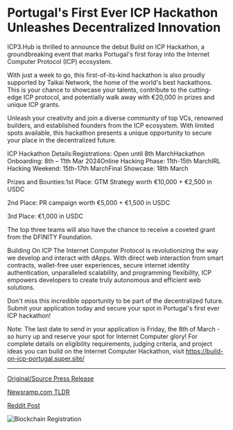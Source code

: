 # Portugal's First Ever ICP Hackathon Unleashes Decentralized Innovation

ICP3.Hub is thrilled to announce the debut Build on ICP Hackathon, a groundbreaking event that marks Portugal's first foray into the Internet Computer Protocol (ICP) ecosystem.

With just a week to go, this first-of-its-kind hackathon is also proudly supported by Taikai Network, the home of the world's best hackathons. This is your chance to showcase your talents, contribute to the cutting-edge ICP protocol, and potentially walk away with €20,000 in prizes and unique ICP grants.

Unleash your creativity and join a diverse community of top VCs, renowned builders, and established founders from the ICP ecosystem. With limited spots available, this hackathon presents a unique opportunity to secure your place in the decentralized future.

ICP Hackathon Details:Registrations: Open until 8th MarchHackathon Onboarding: 8th – 11th Mar 2024Online Hacking Phase: 11th-15th MarchIRL Hacking Weekend: 15th-17th MarchFinal Showcase: 18th March

Prizes and Bounties:1st Place: GTM Strategy worth €10,000 + €2,500 in USDC

2nd Place: PR campaign worth €5,000 + €1,500 in USDC

3rd Place: €1,000 in USDC

The top three teams will also have the chance to receive a coveted grant from the DFINITY Foundation.

Building On ICP The Internet Computer Protocol is revolutionizing the way we develop and interact with dApps. With direct web interaction from smart contracts, wallet-free user experiences, secure internet identity authentication, unparalleled scalability, and programming flexibility, ICP empowers developers to create truly autonomous and efficient web solutions.

Don't miss this incredible opportunity to be part of the decentralized future. Submit your application today and secure your spot in Portugal's first ever ICP hackathon!

Note: The last date to send in your application is Friday, the 8th of March - so hurry up and reserve your spot for Internet Computer glory! For complete details on eligibility requirements, judging criteria, and project ideas you can build on the Internet Computer Hackathon, visit https://build-on-icp-portugal.super.site/ 

---

[Original/Source Press Release](https://blockchainwire.io/press-release/portugals-first-ever-icp-hackathon-unleashes-decentralized-innovation)
                    

[Newsramp.com TLDR](None) 



[Reddit Post](https://www.reddit.com/r/technology_press/comments/1b9vn6r/portugals_first_icp_hackathon_join_the/) 



![Blockchain Registration](https://cdn.newsramp.app/blockchainwire/qrcode/243/7/navyHI0m.webp)